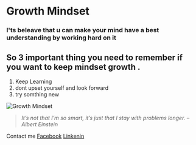 # Growth Mindset 
### I'ts beleave that u can make your mind have a best understanding by working hard on it
## So 3 important thing you need to **remember** if you want to keep mindset growth .
1. Keep Learning
2. dont  upset yourself and look forward 
3. try somthing new 

![Growth Mindset](https://bronxjiujitsu.com/upload/blogs/Screen_Shot_2019-12-17_at_3.51_.22_PM_.png)

> *It’s not that I’m so smart, it’s just that I stay with problems longer. – Albert Einstein*



Contact me 
[Facebook](https://www.facebook.com/abuhager1)
[Linkenin](https://www.linkedin.com/in/ahmad-abuhajer-a75b23189/)
